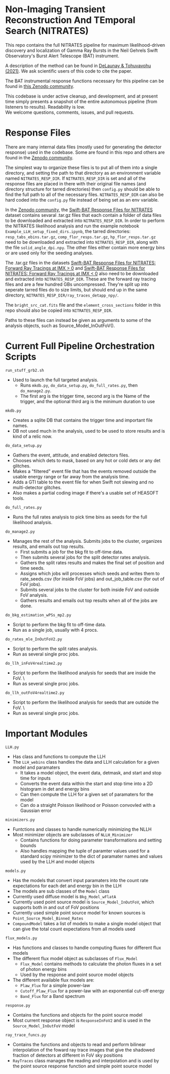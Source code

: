 # Non-Imaging Transient Reconstruction And TEmporal Search (NITRATES)

This repo contains the full NITRATES pipeline for maximum likelihood-driven discovery and localization of Gamma Ray Bursts in the Neil Gehrels Swift Observatory's Burst Alert Telescope (BAT) instrument. 

A description of the method can be found in [DeLaunay & Tohuvavohu (2021)](https://arxiv.org/abs/2111.01769). We ask scientific users of this code to cite the paper.

The BAT instrumental response functions necessary for this pipeline can be found in [this Zenodo community](https://zenodo.org/communities/swift-bat).

This codebase is under active cleanup, and development, and at present time simply presents a snapshot of the entire autonomous pipeline (from listeners to results). Readability is low. \
We welcome questions, comments, issues, and pull requests.

# Response Files

There are many internal data files (mostly used for generating the detector response) used in the codebase. Some are found in this repo and others are found in the [Zenodo community](https://zenodo.org/communities/swift-bat). 

The simplest way to organize these files is to put all of them into a single directory, and setting the path to that directory as an environment variable named `NITRATES_RESP_DIR`. If `NITRATES_RESP_DIR` is set and all of the response files are placed in there with their original file names (and directory structure for tarred directories) then `config.py` should be able to find the full path to all of the necessary files. `NITRATES_RESP_DIR` can also be hard coded into the `config.py` file instead of being set as an env variable. 

In the [Zenodo community](https://zenodo.org/communities/swift-bat), the [Swift-BAT Response Files for NITRATES](https://zenodo.org/record/5634207) dataset contains sevaral .tar.gz files that each contain a folder of data files to be downloaded and extracted into `NITRATES_RESP_DIR`. In order to perform the NITRATES likelihood analysis and run the example notebook `Example_LLH_setup_fixed_dirs.ipynb`, the tarred directories: `resp_tabs_ebins.tar.gz`, `comp_flor_resps.tar.gz`, `hp_flor_resps.tar.gz` need to be downloaded and extracted into `NITRATES_RESP_DIR`, along with the file `solid_angle_dpi.npy`. The other files either contain more energy bins or are used only for the seeding analyses. 

The .tar.gz files in the datasets [Swift-BAT Response Files for NITRATES: Forward Ray Tracings at IMX > 0](https://zenodo.org/record/5639481) and [Swift-BAT Response Files for NITRATES: Forward Ray Tracings at IMX < 0](https://zenodo.org/record/5639084) also need to be downloaded and extracted into `NITRATES_RESP_DIR`. These are the forward ray tracing files and are a few hundred GBs uncompressed. They're split up into seperate tarred files do to size limits, but should end up in the same directory, `NITRATES_RESP_DIR/ray_traces_detapp_npy/`. 

The `bright_src_cat.fits` file and the `element_cross_sections` folder in this repo should also be copied into `NITRATES_RESP_DIR`. 

Paths to these files can instead be given as arguments to some of the analysis objects, such as Source_Model_InOutFoV(). 

# Current Full Pipeline Orchestration Scripts

`run_stuff_grb2.sh`
* Used to launch the full targeted analysis. 
  * Runs `mkdb.py`, `do_data_setup.py`, `do_full_rates.py`, then `do_manage2.py`.
  * The first arg is the trigger time, second arg is the Name of the trigger, and the optional third arg is the minimum duration to use

`mkdb.py` 
* Creates a sqlite DB that contains the trigger time and important file names.
* DB not used much in the analysis, used to be used to store results and is kind of a relic now.

`do_data_setup.py`
* Gathers the event, attitude, and enabled detectors files.
* Chooses which dets to mask, based on any hot or cold dets or any det glitches.
* Makes a "filtered" event file that has the events removed outside the usable energy range or far away from the analysis time.
* Adds a GTI table to the event file for when Swift not slewing and no multi-detector glitches.
* Also makes a partial coding image if there's a usable set of HEASOFT tools.

`do_full_rates.py`
* Runs the full rates analysis to pick time bins as seeds for the full likelihood analysis.

`do_manage2.py` 
* Manages the rest of the analysis. Submits jobs to the cluster, organizes results, and emails out top results.
  * First submits a job for the bkg fit to off-time data. 
  * Then submits several jobs for the split detector rates analysis. 
  * Gathers the split rates results and makes the final set of position and time seeds. 
  * Assigns which jobs will processes which seeds and writes them to rate_seeds.csv (for inside FoV jobs) and out_job_table.csv (for out of FoV jobs). 
  * Submits several jobs to the cluster for both inside FoV and outside FoV analysis. 
  * Gathers results and emails out top results when all of the jobs are done.

`do_bkg_estimation_wPSs_mp2.py` 
* Script to perform the bkg fit to off-time data. 
* Run as a single job, usually with 4 procs.

`do_rates_mle_InOutFoV2.py`
* Script to perform the split rates analysis.
* Run as several single proc jobs.

`do_llh_inFoV4realtime2.py`
* Script to perform the likelihood analysis for seeds that are inside the FoV. \
* Run as several single proc jobs.

`do_llh_outFoV4realtime2.py`
* Script to perform the likelihood analysis for seeds that are outside the FoV. \
* Run as several single proc jobs.


# Important Modules 

`LLH.py`
* Has class and functions to compute the LLH
* The `LLH_webins` class handles the data and LLH calculation for a given model and paramaters
  * It takes a model object, the event data, detmask, and start and stop time for inputs 
  * Converts the event data within the start and stop time into a 2D histogram in det and energy bins
  * Can then compute the LLH for a given set of paramaters for the model
  * Can do a straight Poisson likelihood or Poisson convovled with a Gaussian error

`minimizers.py`
* Funtctions and classes to handle numerically minimizing the NLLH
* Most minimizer objects are subclasses of `NLLH_Minimizer`
  * Contains functions for doing parameter transformations and setting bounds
  * Also handles mapping the tuple of paramter values used for a standard scipy minimizer to the dict of paramater names and values used by the LLH and model objects

`models.py`
* Has the models that convert input paramaters into the count rate expectations for each det and energy bin in the LLH
* The models are sub classes of the `Model` class
* Currently used diffuse model is `Bkg_Model_wFlatA`
* Currently used point source model is `Source_Model_InOutFoV`, which supports both in and out of FoV positions
* Currently used simple point source model for known sources is `Point_Source_Model_Binned_Rates`
* `CompoundModel` takes a list of models to make a single model object that can give the total count expectations from all models used

`flux_models.py`
* Has functions and classes to handle computing fluxes for different flux models
* The different flux model object as subclasses of `Flux_Model`
  * `Flux_Model` contains methods to calculate the photon fluxes in a set of photon energy bins
  * Used by the response and point source model objects
* The different available flux models are:
  * `Plaw_Flux` for a simple power-law
  * `Cutoff_Plaw_Flux` for a power-law with an exponential cut-off energy
  * `Band_Flux` for a Band spectrum 

`response.py`
* Contains the functions and objects for the point source model
* Most current response object is `ResponseInFoV2` and is used in the `Source_Model_InOutFoV` model

`ray_trace_funcs.py`
* Contains the functions and objects to read and perform bilinear interpolation of the foward ray trace images that give the shadowed fraction of detectors at different in FoV sky positions
* `RayTraces` class manages the reading and interpolation and is used by the point source response function and simple point source model

